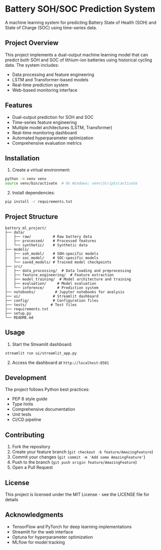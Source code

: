 # Battery SOH/SOC Prediction System

A machine learning system for predicting Battery State of Health (SOH) and State of Charge (SOC) using time-series data.

## Project Overview

This project implements a dual-output machine learning model that can predict both SOH and SOC of lithium-ion batteries using historical cycling data. The system includes:
- Data processing and feature engineering
- LSTM and Transformer-based models
- Real-time prediction system
- Web-based monitoring interface

## Features

- Dual-output prediction for SOH and SOC
- Time-series feature engineering
- Multiple model architectures (LSTM, Transformer)
- Real-time monitoring dashboard
- Automated hyperparameter optimization
- Comprehensive evaluation metrics

## Installation

1. Create a virtual environment:
```bash
python -m venv venv
source venv/bin/activate  # On Windows: venv\Scripts\activate
```

2. Install dependencies:
```bash
pip install -r requirements.txt
```

## Project Structure

```
battery_ml_project/
├── data/
│   ├── raw/          # Raw battery data
│   ├── processed/    # Processed features
│   └── synthetic/    # Synthetic data
├── models/
│   ├── soh_model/    # SOH-specific models
│   ├── soc_model/    # SOC-specific models
│   └── saved_models/ # Trained model checkpoints
├── src/
│   ├── data_processing/  # Data loading and preprocessing
│   ├── feature_engineering/  # Feature extraction
│   ├── model_training/  # Model architecture and training
│   ├── evaluation/     # Model evaluation
│   └── inference/      # Prediction system
├── notebooks/         # Jupyter notebooks for analysis
├── ui/               # Streamlit dashboard
├── config/           # Configuration files
├── tests/           # Test files
├── requirements.txt
├── setup.py
└── README.md
```

## Usage

1. Start the Streamlit dashboard:
```bash
streamlit run ui/streamlit_app.py
```

2. Access the dashboard at `http://localhost:8501`

## Development

The project follows Python best practices:
- PEP 8 style guide
- Type hints
- Comprehensive documentation
- Unit tests
- CI/CD pipeline

## Contributing

1. Fork the repository
2. Create your feature branch (`git checkout -b feature/AmazingFeature`)
3. Commit your changes (`git commit -m 'Add some AmazingFeature'`)
4. Push to the branch (`git push origin feature/AmazingFeature`)
5. Open a Pull Request

## License

This project is licensed under the MIT License - see the LICENSE file for details

## Acknowledgments

- TensorFlow and PyTorch for deep learning implementations
- Streamlit for the web interface
- Optuna for hyperparameter optimization
- MLflow for model tracking